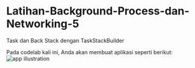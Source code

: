 # Latihan-Background-Process-dan-Networking-5
Task dan Back Stack dengan TaskStackBuilder

Pada codelab kali ini, Anda akan membuat aplikasi seperti berikut:
![app illustration](https://d17ivq9b7rppb3.cloudfront.net/original/academy/2020120810543164cf5a0b77ad925e9d8ab5ad8d982161.gif)
